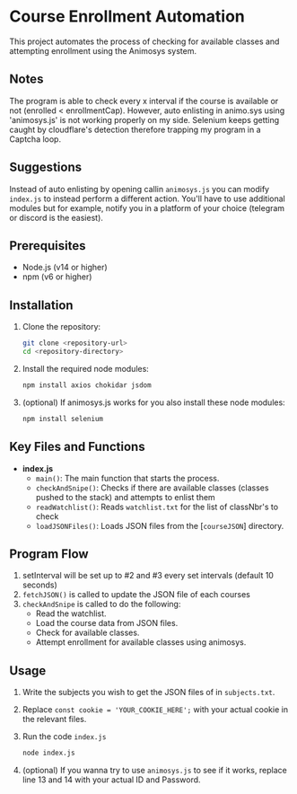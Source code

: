 # Course Enrollment Automation

This project automates the process of checking for available classes and attempting enrollment using the Animosys system.

## Notes
The program is able to check every x interval if the course is available or not (enrolled < enrollmentCap). However, auto enlisting in animo.sys using 'animosys.js' is not working properly on my side. Selenium keeps getting caught by cloudflare's detection therefore trapping my program in a Captcha loop.

## Suggestions
Instead of auto enlisting by opening callin `animosys.js` you can modify `index.js` to instead perform a different action. You'll have to use additional modules but for example, notify you in a platform of your choice (telegram or discord is the easiest). 

## Prerequisites

- Node.js (v14 or higher)
- npm (v6 or higher)

## Installation

1. Clone the repository:
    ```bash
    git clone <repository-url>
    cd <repository-directory>
    ```

2. Install the required node modules:
    ```bash
    npm install axios chokidar jsdom
    ```

3. (optional) If animosys.js works for you also install these node modules:
    ```bash
    npm install selenium
    ```


## Key Files and Functions

- **index.js**
  - `main()`: The main function that starts the process.
  - `checkAndSnipe()`: Checks if there are available classes (classes pushed to the stack) and attempts to enlist them
  - `readWatchlist()`: Reads `watchlist.txt` for the list of classNbr's to check
  - `loadJSONFiles()`: Loads JSON files from the [`courseJSON`] directory.



## Program Flow
1.  setInterval will be set up to #2 and #3 every set intervals (default 10 seconds)
2.  `fetchJSON()` is called to update the JSON file of each courses
3.  `checkAndSnipe` is called to do the following:
    -   Read the watchlist.
    -   Load the course data from JSON files.
    -   Check for available classes.
    -   Attempt enrollment for available classes using animosys.



## Usage

1. Write the subjects you wish to get the JSON files of in `subjects.txt`.

2. Replace `const cookie = 'YOUR_COOKIE_HERE';` with your actual cookie in the relevant files.

3. Run the code `index.js`
    ```bash
    node index.js
    ```

4. (optional) If you wanna try to use `animosys.js` to see if it works, replace line 13 and 14 with your actual ID and Password.


